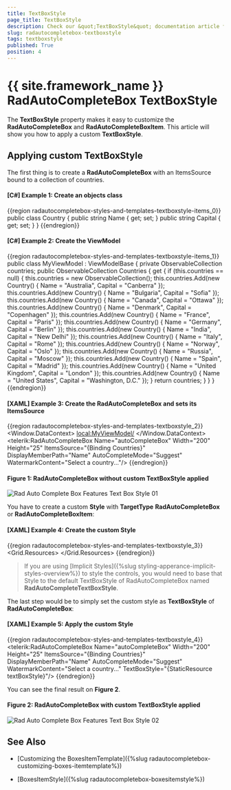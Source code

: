```yaml
---
title: TextBoxStyle
page_title: TextBoxStyle
description: Check our &quot;TextBoxStyle&quot; documentation article for the RadAutoCompleteBox {{ site.framework_name }} control.
slug: radautocompletebox-textboxstyle
tags: textboxstyle
published: True
position: 4
---
```


# {{ site.framework_name }} RadAutoCompleteBox TextBoxStyle
The __TextBoxStyle__ property makes it easy to customize the __RadAutoCompleteBox__ and __RadAutoCompleteBoxItem__. This article will show you how to apply a custom __TextBoxStyle__.

## Applying custom TextBoxStyle

The first thing is to create a __RadAutoCompleteBox__ with an ItemsSource bound to a collection of countries.

#### __[C#] Example 1: Create an objects class__
{{region radautocompletebox-styles-and-templates-textboxstyle-items_0}}
	public class Country
	{
		public string Name { get; set; }
		public string Capital { get; set; }
	}
{{endregion}}

#### __[C#] Example 2: Create the ViewModel__
{{region radautocompletebox-styles-and-templates-textboxstyle-items_1}}
	public class MyViewModel : ViewModelBase
    {
        private ObservableCollection<Country> countries;
        public ObservableCollection<Country> Countries
        {
            get
            {
                if (this.countries == null)
                {
                    this.countries = new ObservableCollection<Country>();
                    this.countries.Add(new Country() { Name = "Australia", Capital = "Canberra" });
                    this.countries.Add(new Country() { Name = "Bulgaria", Capital = "Sofia" });
                    this.countries.Add(new Country() { Name = "Canada", Capital = "Ottawa" });
                    this.countries.Add(new Country() { Name = "Denmark", Capital = "Copenhagen" });
                    this.countries.Add(new Country() { Name = "France", Capital = "Paris" });
                    this.countries.Add(new Country() { Name = "Germany", Capital = "Berlin" });
                    this.countries.Add(new Country() { Name = "India", Capital = "New Delhi" });
                    this.countries.Add(new Country() { Name = "Italy", Capital = "Rome" });
                    this.countries.Add(new Country() { Name = "Norway", Capital = "Oslo" });
                    this.countries.Add(new Country() { Name = "Russia", Capital = "Moscow" });
                    this.countries.Add(new Country() { Name = "Spain", Capital = "Madrid" });
                    this.countries.Add(new Country() { Name = "United Kingdom", Capital = "London" });
                    this.countries.Add(new Country() { Name = "United States", Capital = "Washington, D.C." });
                }
                return countries;
            }
        }
    }
{{endregion}}

#### __[XAML] Example 3: Create the RadAutoCompleteBox and sets its ItemsSource__
{{region radautocompletebox-styles-and-templates-textboxstyle_2}}
	<Window.DataContext>
        <local:MyViewModel/>
    </Window.DataContext>
	<Grid>
        <telerik:RadAutoCompleteBox Name="autoCompleteBox"
                                    Width="200" Height="25"
                                    ItemsSource="{Binding Countries}"  
                                    DisplayMemberPath="Name" 
                                    AutoCompleteMode="Suggest"
                                    WatermarkContent="Select a country..."/>
    </Grid>
{{endregion}}

#### __Figure 1: RadAutoCompleteBox without custom TextBoxStyle applied__
![Rad Auto Complete Box Features Text Box Style 01](images/RadAutoCompleteBox_StylesAndTemplates_TextBoxStyle_01.png)

You have to create a custom __Style__ with __TargetType__ __RadAutoCompleteBox__ or __RadAutoCompleteBoxItem__:

#### __[XAML] Example 4: Create the custom Style__
{{region radautocompletebox-styles-and-templates-textboxstyle_3}}
	<Grid.Resources>
        <Style x:Key="textBoxStyle" TargetType="telerik:RadWatermarkTextBox">
            <Setter Property="BorderThickness" Value="0"/>
            <Setter Property="Margin" Value="3 3 0 0"/>
            <Setter Property="Padding" Value="0"/>
            <Setter Property="BorderBrush" Value="Transparent"/>
            <Setter Property="FocusVisualStyle" Value="{x:Null}"/>
            <Setter Property="HorizontalContentAlignment" Value="Stretch"/>
            <Setter Property="Foreground" Value="Red" />
        </Style>
    </Grid.Resources>
{{endregion}}

>If you are using [Implicit Styles]({%slug styling-apperance-implicit-styles-overview%}) to style the controls, you would need to base that Style to the default TextBoxStyle of RadAutoCompleteBox named **RadAutoCompleteTextBoxStyle**.

The last step would be to simply set the custom style as __TextBoxStyle__ of __RadAutoCompleteBox__:

#### __[XAML] Example 5: Apply the custom Style__
{{region radautocompletebox-styles-and-templates-textboxstyle_4}}
	<Grid>
		<telerik:RadAutoCompleteBox Name="autoCompleteBox"
									Width="200" Height="25"
									ItemsSource="{Binding Countries}"  
									DisplayMemberPath="Name" 
									AutoCompleteMode="Suggest"
									WatermarkContent="Select a country..."
                                    TextBoxStyle="{StaticResource textBoxStyle}"/>
    </Grid>
{{endregion}}

You can see the final result on __Figure 2__.

#### __Figure 2: RadAutoCompleteBox with custom TextBoxStyle applied__
![Rad Auto Complete Box Features Text Box Style 02](images/RadAutoCompleteBox_StylesAndTemplates_TextBoxStyle_02.png)

## See Also

 * [Customizing the BoxesItemTemplate]({%slug radautocompletebox-customizing-boxes-itemtemplate%})

 * [BoxesItemStyle]({%slug radautocompletebox-boxesitemstyle%})
